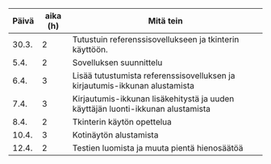 | Päivä | aika (h) | Mitä tein |
|-------|----------|-----------|
|30.3.  |2         | Tutustuin referenssisovellukseen ja tkinterin käyttöön. |
|5.4.   |2         | Sovelluksen suunnittelu |
|6.4.   |3         | Lisää tutustumista referenssisovelluksen ja  kirjautumis-ikkunan alustamista |
|7.4.   |3         | Kirjautumis-ikkunan lisäkehitystä ja uuden käyttäjän luonti-ikkunan alustamista |
|8.4.   |2         | Tkinterin käytön opettelua |
|10.4.  |3         | Kotinäytön alustamista |
|12.4.  |2         | Testien luomista ja muuta pientä hienosäätöä |
